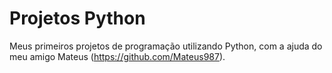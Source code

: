 # Projetos Python
Meus primeiros projetos de programação utilizando Python, com a ajuda do meu amigo Mateus (https://github.com/Mateus987).
